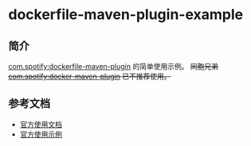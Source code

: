 # dockerfile-maven-plugin-example

## 简介

[com.spotify:dockerfile-maven-plugin](https://github.com/spotify/dockerfile-maven) 的简单使用示例。
~~同胞兄弟 [com.spotify:docker-maven-plugin](https://github.com/spotify/docker-maven-plugin) 已不推荐使用。~~

##  

## 参考文档

- [官方使用文档](https://github.com/spotify/dockerfile-maven/blob/master/docs/usage.md)
- [官方使用示例](https://github.com/spotify/dockerfile-maven/tree/master/plugin/src/it)
